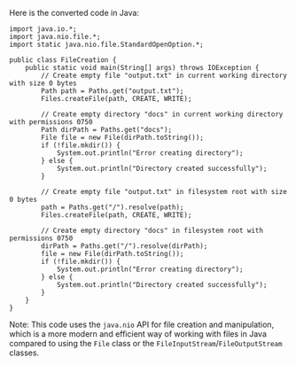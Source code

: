  Here is the converted code in Java:
```
import java.io.*;
import java.nio.file.*;
import static java.nio.file.StandardOpenOption.*;

public class FileCreation {
    public static void main(String[] args) throws IOException {
        // Create empty file "output.txt" in current working directory with size 0 bytes
        Path path = Paths.get("output.txt");
        Files.createFile(path, CREATE, WRITE);

        // Create empty directory "docs" in current working directory with permissions 0750
        Path dirPath = Paths.get("docs");
        File file = new File(dirPath.toString());
        if (!file.mkdir()) {
            System.out.println("Error creating directory");
        } else {
            System.out.println("Directory created successfully");
        }

        // Create empty file "output.txt" in filesystem root with size 0 bytes
        path = Paths.get("/").resolve(path);
        Files.createFile(path, CREATE, WRITE);

        // Create empty directory "docs" in filesystem root with permissions 0750
        dirPath = Paths.get("/").resolve(dirPath);
        file = new File(dirPath.toString());
        if (!file.mkdir()) {
            System.out.println("Error creating directory");
        } else {
            System.out.println("Directory created successfully");
        }
    }
}
```
Note: This code uses the `java.nio` API for file creation and manipulation, which is a more modern and efficient way of working with files in Java compared to using the `File` class or the `FileInputStream`/`FileOutputStream` classes.
